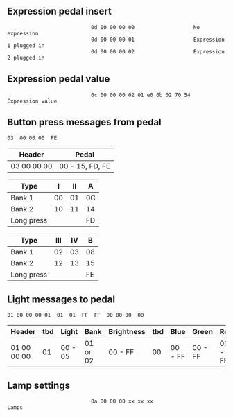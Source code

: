 
## Expression pedal insert
                               0d 00 00 00 00					No expression
                               0d 00 00 00 01					Expression 1 plugged in
                               0d 00 00 00 02					Expression 2 plugged in

## Expression pedal value
                               0c 00 00 00 02 01 e0 0b 02 70 54			Expression value




## Button press messages from pedal

```
03  00 00 00  FE
```

Header       |  Pedal           
-------------|------------------
03 00 00 00  |  00 - 15, FD, FE 



    
Type      |  **I**       |   **II**    |     **A**
-----------|----------|---------|-------
Bank 1     |  00      |   01    |     0C
Bank 2     |  10      |   11    |     14   
Long press |          |         |     FD  

Type      |  **III**     |  **IV**    |     **B**  
-----------|----------|---------|------- 
Bank 1     |  02      |   03    |     08   
Bank 2     |  12      |   13    |     15  
Long press |          |         |     FE 
    

## Light messages to pedal

```
01 00 00 00 01  01  01  FF  FF  00 00 00  00
```

Header      | tbd |  Light   |  Bank      | Brightness | tbd | Blue    | Green   | Red     | tbd
------------|-----|----------|------------|------------|-----|---------|---------|---------|----
01 00 00 00 | 01  |  00 - 05 |   01 or 02 | 00 - FF    | 00  | 00 - FF | 00 - FF | 00 - FF | 00


## Lamp settings
                               0a 00 00 00 xx xx xx                             Lamps
